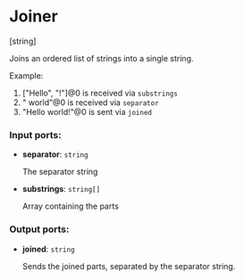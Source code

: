 # Joiner

[string]

Joins an ordered list of strings into a single string.

Example:

1. ["Hello", "!"]@0 is received via `substrings`
2. " world"@0 is received via `separator`
3. "Hello world!"@0 is sent via `joined`

### Input ports:

* __separator__: `string`

    The separator string


* __substrings__: `string[]`

    Array containing the parts

### Output ports:

* __joined__: `string`

    Sends the joined parts, separated by the separator string.

